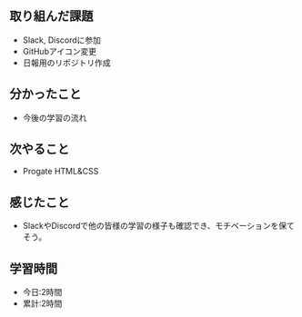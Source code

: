## 取り組んだ課題
- Slack, Discordに参加
- GitHubアイコン変更
- 日報用のリポジトリ作成
## 分かったこと
- 今後の学習の流れ
## 次やること
- Progate HTML&CSS
## 感じたこと
- SlackやDiscordで他の皆様の学習の様子も確認でき、モチベーションを保てそう。
## 学習時間
- 今日:2時間
- 累計:2時間

